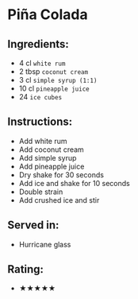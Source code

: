 # Piña Colada

## Ingredients:
- 4 cl `white rum`
- 2 tbsp `coconut cream`
- 3 cl `simple syrup (1:1)`
- 10 cl `pineapple juice`
- 24 `ice cubes`

## Instructions:
- Add white rum
- Add coconut cream
- Add simple syrup
- Add pineapple juice
- Dry shake for 30 seconds
- Add ice and shake for 10 seconds
- Double strain
- Add crushed ice and stir

## Served in:
- Hurricane glass

## Rating:
- ★★★★★